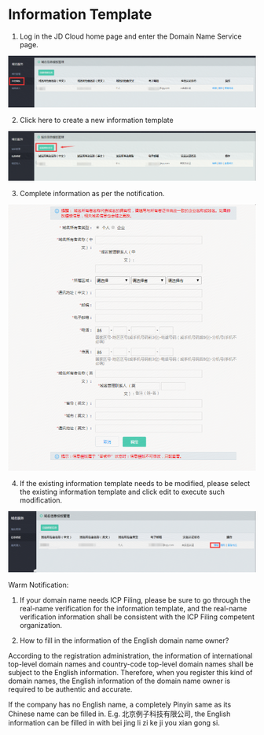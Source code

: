 # Information Template

1. Log in the JD Cloud home page and enter the Domain Name Service page.

![image](https://github.com/jdcloudcom/cn/blob/edit/documentation/Domain-Name-&-License/Image-Domain/moban1.png)

2. Click here to create a new information template

![image](https://github.com/jdcloudcom/cn/blob/edit/documentation/Domain-Name-&-License/Image-Domain/moban2.png)

3. Complete information as per the notification.

![image](https://github.com/jdcloudcom/cn/blob/edit/documentation/Domain-Name-&-License/Image-Domain/moban3.png)
 
4. If the existing information template needs to be modified, please select the existing information template and click edit to execute such modification.

![image](https://github.com/jdcloudcom/cn/blob/edit/documentation/Domain-Name-&-License/Image-Domain/moban4.png)


Warm Notification:

1. If your domain name needs ICP Filing, please be sure to go through the real-name verification for the information template, and the real-name verification information shall be consistent with the ICP Filing competent organization.

2. How to fill in the information of the English domain name owner?

According to the registration administration, the information of international top-level domain names and country-code top-level domain names shall be subject to the English information. Therefore, when you register this kind of domain names, the English information of the domain name owner is required to be authentic and accurate.

If the company has no English name, a completely Pinyin same as its Chinese name can be filled in. E.g. 北京例子科技有限公司, the English information can be filled in with bei jing li zi ke ji you xian gong si.


